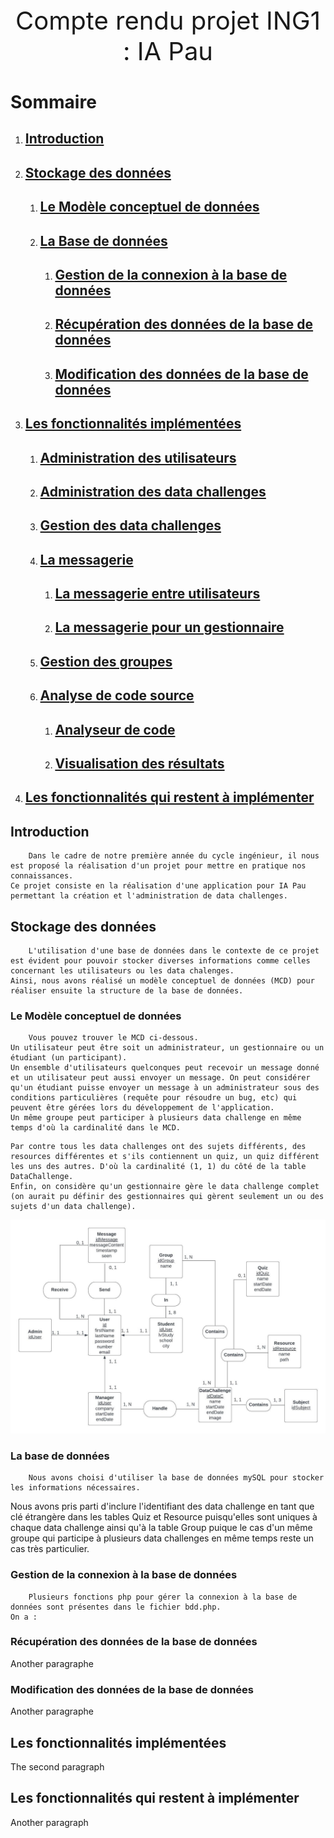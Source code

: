 <p style="text-align: center; font-size: 40px">Compte rendu projet ING1 : IA Pau</p>

[//]: # "1. ## [ppppppages implémentées](#pppppagesImp) indiqué les fonctionnalités implémentées dans le grand 3"

[//]: # "Administration des data challenges --> la partie gérée par un admin comme la création / suppression (voir sujet)"

[//]: # "Gestion des data challenges --> la partie gérée par un gestionnaire"

[//]: # "3. 4. 1. La messagerie entre utilisateurs (cas général ou seulement entre membres du groupe  --> par rapport à ce qui est implémenté)"

# Sommaire

1. ## [Introduction](#introduction)
2. ## [Stockage des données](#donnees) 
    1. ## [Le Modèle conceptuel de données](#mcd)
    2. ## [La Base de données](#bdd)
        1. ## [Gestion de la connexion à la base de données](#bddCon)
        2. ## [Récupération des données de la base de données](#bddRecup)
        3. ## [Modification des données de la base de données](#bddModif)
3. ## [Les fonctionnalités implémentées](#impFonct)
    1. ## [Administration des utilisateurs](#gestionUtil)
    2. ## [Administration des data challenges](#adminDataC)
    3. ## [Gestion des data challenges](#gestionDataC)
    4. ## [La messagerie](#gestionMsg)
        1. ## [La messagerie entre utilisateurs](#msgUtil)
        2. ## [La messagerie pour un gestionnaire](#msgG)
    5. ## [Gestion des groupes](#gestionG)
    6. ## [Analyse de code source](#analCode)
        1. ## [Analyseur de code](#analyseurCode)
        2. ## [Visualisation des résultats](#visuRes)
4. ## [Les fonctionnalités qui restent à implémenter](#nonImpFonct)
 
## Introduction <a name="introduction"></a>
        Dans le cadre de notre première année du cycle ingénieur, il nous est proposé la réalisation d'un projet pour mettre en pratique nos connaissances. 
    Ce projet consiste en la réalisation d'une application pour IA Pau permettant la création et l'administration de data challenges.

## Stockage des données <a name="donnees"></a>
        L'utilisation d'une base de données dans le contexte de ce projet est évident pour pouvoir stocker diverses informations comme celles concernant les utilisateurs ou les data chalenges.
    Ainsi, nous avons réalisé un modèle conceptuel de données (MCD) pour réaliser ensuite la structure de la base de données. 

### Le Modèle conceptuel de données <a name="mcd"></a>
        Vous pouvez trouver le MCD ci-dessous.
    Un utilisateur peut être soit un administrateur, un gestionnaire ou un étudiant (un participant).
    Un ensemble d'utilisateurs quelconques peut recevoir un message donné et un utilisateur peut aussi envoyer un message. On peut considérer qu'un étudiant puisse envoyer un message à un administrateur sous des conditions particulières (requête pour résoudre un bug, etc) qui peuvent être gérées lors du développement de l'application.
    Un même groupe peut participer à plusieurs data challenge en même temps d'où la cardinalité dans le MCD.

[//]: # "Espace à gérer selon le texte ci-dessous pour correctement placer l'image du MCD"

    Par contre tous les data challenges ont des sujets différents, des resources différentes et s'ils contiennent un quiz, un quiz différent les uns des autres. D'où la cardinalité (1, 1) du côté de la table DataChallenge.
    Enfin, on considère qu'un gestionnaire gère le data challenge complet (on aurait pu définir des gestionnaires qui gèrent seulement un ou des sujets d'un data challenge).

![MCD](MCD_db.jpeg)

### La base de données <a name="bdd"></a>
        Nous avons choisi d'utiliser la base de données mySQL pour stocker les informations nécessaires.
[//]: # "Revoir ce passage ou voir comment le formuler / reformuler."
    Nous avons pris parti d'inclure l'identifiant des data challenge en tant que clé étrangère dans les tables Quiz et Resource puisqu'elles sont uniques à chaque data challenge ainsi qu'à la table Group puique le cas d'un même groupe qui participe à plusieurs data challenges en même temps reste un cas très particulier.
    

### Gestion de la connexion à la base de données <a name="bddCon"></a>
        Plusieurs fonctions php pour gérer la connexion à la base de données sont présentes dans le fichier bdd.php.
    On a : 
[//]: # "à lister"

### Récupération des données de la base de données <a name="bddRecup"></a>
Another paragraphe

### Modification des données de la base de données <a name="bddModif"></a>
Another paragraphe




## Les fonctionnalités implémentées <a name="impFonct"></a>
The second paragraph



## Les fonctionnalités qui restent à implémenter <a name="nonImpFonct"></a>
Another paragraph
